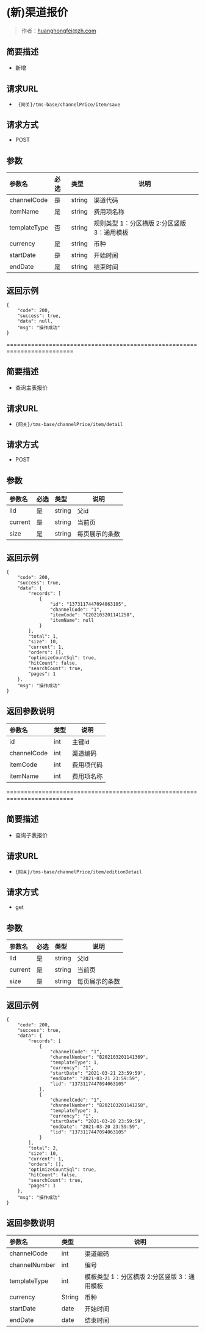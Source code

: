 # (新)渠道报价

> 作者：huanghongfei@zh.com

## 简要描述

- 新增

## 请求URL
- ` {网关}/tms-base/channelPrice/item/save`
  
## 请求方式
- POST 

## 参数

|参数名|必选|类型|说明|
|:----    |:---|:----- |-----   |
|channelCode |是  |string |渠道代码   |
|itemName |是  |string | 费用项名称    |
|templateType     |否  |string | 规则类型 1：分区横版 2:分区竖版 3：通用模板    |
|currency |是  |string | 币种    |
|startDate |是  |string | 开始时间    |
|endDate |是  |string | 结束时间    |
## 返回示例 

``` 
{
    "code": 200,
    "success": true,
    "data": null,
    "msg": "操作成功"
}
```

=========================================================================


    
## 简要描述

- 查询主表报价

## 请求URL
- ` {网关}/tms-base/channelPrice/item/detail `
  
## 请求方式
- POST 

## 参数

|参数名|必选|类型|说明|
|:----    |:---|:----- |-----   |
|lId |是  |string |父id   |
|current |是  |string |当前页   |
|size |是  |string | 每页展示的条数    |

## 返回示例 

``` 
{
    "code": 200,
    "success": true,
    "data": {
        "records": [
            {
                "id": "1373117447094063105",
                "channelCode": "1",
                "itemCode": "C202103201141258",
                "itemName": null
            }
        ],
        "total": 1,
        "size": 10,
        "current": 1,
        "orders": [],
        "optimizeCountSql": true,
        "hitCount": false,
        "searchCount": true,
        "pages": 1
    },
    "msg": "操作成功"
}
```

## 返回参数说明 

|参数名|类型|说明|
|:-----  |:-----|-----                           |
|id |int   |主键id  |
|channelCode |int   |渠道编码 |
|itemCode |int   |费用项代码  |
|itemName |int   |费用项名称 |
=========================================================================


    
## 简要描述

- 查询子表报价

## 请求URL
- ` {网关}/tms-base/channelPrice/item/editionDetail `
  
## 请求方式
- get 

## 参数

|参数名|必选|类型|说明|
|:----    |:---|:----- |-----   |
|lId |是  |string |父id   |
|current |是  |string |当前页   |
|size |是  |string | 每页展示的条数    |

## 返回示例 

``` 
{
    "code": 200,
    "success": true,
    "data": {
        "records": [
            {
                "channelCode": "1",
                "channelNumber": "B202103201141369",
                "templateType": 1,
                "currency": "1",
                "startDate": "2021-03-21 23:59:59",
                "endDate": "2021-03-21 23:59:59",
                "lid": "1373117447094063105"
            },
            {
                "channelCode": "1",
                "channelNumber": "B202103201141258",
                "templateType": 1,
                "currency": "1",
                "startDate": "2021-03-20 23:59:59",
                "endDate": "2021-03-20 23:59:59",
                "lid": "1373117447094063105"
            }
        ],
        "total": 2,
        "size": 10,
        "current": 1,
        "orders": [],
        "optimizeCountSql": true,
        "hitCount": false,
        "searchCount": true,
        "pages": 1
    },
    "msg": "操作成功"
}
```

## 返回参数说明 

|参数名|类型|说明|
|:-----  |:-----|-----                           |
|channelCode |int   |渠道编码  |
|channelNumber |int   |编号 |
|templateType |int   |模板类型 1：分区横版 2:分区竖版 3：通用模板  |
|currency |String   |币种 |
|startDate |date   |开始时间|
|endDate |date   |结束时间  |